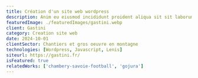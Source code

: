 ```yaml
---
title: Création d'un site web wordpress
description: Anim eu eiusmod incididunt proident aliqua sit sit laborum. Adipisicing ullamco do fugiat duis reprehenderit deserunt eiusmod quis aliquip elit pariatur.
featuredImage: ./featuredImages/gastini.webp
client: Gastini
category: Creation site web
date: 2024-10-01
clientSector: Chantiers et gros oeuvre en montagne
technologies: [Wordpress, Javascript, Lenis]
siteurl: https://gastini.fr/
isFeatured: true
relatedWorks: ['chambery-savoie-football', 'gojura']
---
```

